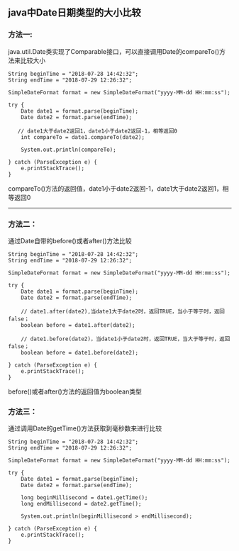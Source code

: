 ## java中Date日期类型的大小比较

### 方法一:

java.util.Date类实现了Comparable接口，可以直接调用Date的compareTo\(\)方法来比较大小

```
String beginTime = "2018-07-28 14:42:32";
String endTime = "2018-07-29 12:26:32";

SimpleDateFormat format = new SimpleDateFormat("yyyy-MM-dd HH:mm:ss");

try {
    Date date1 = format.parse(beginTime);
    Date date2 = format.parse(endTime);

   // date1大于date2返回1，date1小于date2返回-1，相等返回0
    int compareTo = date1.compareTo(date2);

    System.out.println(compareTo);

} catch (ParseException e) {
    e.printStackTrace();
}
```

compareTo\(\)方法的返回值，date1小于date2返回-1，date1大于date2返回1，相等返回0

---

### 方法二：

通过Date自带的before\(\)或者after\(\)方法比较

```
String beginTime = "2018-07-28 14:42:32";
String endTime = "2018-07-29 12:26:32";

SimpleDateFormat format = new SimpleDateFormat("yyyy-MM-dd HH:mm:ss");

try {
    Date date1 = format.parse(beginTime);
    Date date2 = format.parse(endTime);

    // date1.after(date2),当date1大于date2时，返回TRUE，当小于等于时，返回false； 
    boolean before = date1.after(date2);

    // date1.before(date2)，当date1小于date2时，返回TRUE，当大于等于时，返回false； 
    boolean before = date1.before(date2);

} catch (ParseException e) {
    e.printStackTrace();
}
```

before\(\)或者after\(\)方法的返回值为boolean类型

### 方法三：

通过调用Date的getTime\(\)方法获取到毫秒数来进行比较

```
String beginTime = "2018-07-28 14:42:32";
String endTime = "2018-07-29 12:26:32";

SimpleDateFormat format = new SimpleDateFormat("yyyy-MM-dd HH:mm:ss");

try {
    Date date1 = format.parse(beginTime);
    Date date2 = format.parse(endTime);

    long beginMillisecond = date1.getTime();
    long endMillisecond = date2.getTime();

    System.out.println(beginMillisecond > endMillisecond);

} catch (ParseException e) {
    e.printStackTrace();
}
```



